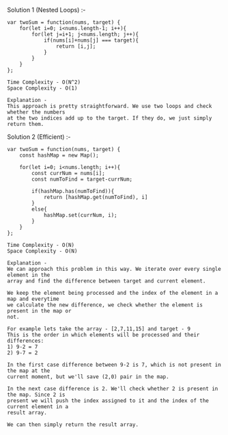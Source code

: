 Solution 1 (Nested Loops) :-

    var twoSum = function(nums, target) {
        for(let i=0; i<nums.length-1; i++){
            for(let j=i+1; j<nums.length; j++){
                if(nums[i]+nums[j] === target){
                    return [i,j];
                }
            }
        }
    };

    Time Complexity - O(N^2)
    Space Complexity - O(1)

    Explanation -
    This approach is pretty straightforward. We use two loops and check whether the numbers
    at the two indices add up to the target. If they do, we just simply return them.

Solution 2 (Efficient) :-

    var twoSum = function(nums, target) {
        const hashMap = new Map();

        for(let i=0; i<nums.length; i++){
            const currNum = nums[i];
            const numToFind = target-currNum;

            if(hashMap.has(numToFind)){
                return [hashMap.get(numToFind), i]
            }
            else{
                hashMap.set(currNum, i);
            }
        }
    };

    Time Complexity - O(N)
    Space Complexity - O(N)

    Explanation -
    We can approach this problem in this way. We iterate over every single element in the
    array and find the difference between target and current element.

    We keep the element being processed and the index of the element in a map and everytime
    we calculate the new difference, we check whether the element is present in the map or
    not.

    For example lets take the array - [2,7,11,15] and target - 9
    This is the order in which elements will be processed and their differences:
    1) 9-2 = 7
    2) 9-7 = 2

    In the first case difference between 9-2 is 7, which is not present in the map at the
    current moment, but we'll save (2,0) pair in the map.

    In the next case difference is 2. We'll check whether 2 is present in the map. Since 2 is
    present we will push the index assigned to it and the index of the current element in a
    result array.

    We can then simply return the result array.
